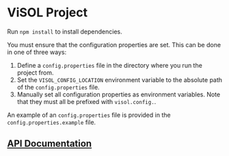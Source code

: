 # ViSOL Project

Run `npm install` to install dependencies.

You must ensure that the configuration properties are set. This can be done in one of three ways:
1. Define a `config.properties` file in the directory where you run the project from.
2. Set the `VISOL_CONFIG_LOCATION` environment variable to the absolute path of the `config.properties` file.
3. Manually set all configuration properties as environment variables. Note that they must all be prefixed with `visol.config.`.

An example of an `config.properties` file is provided in the `config.properties.example` file.

## [API Documentation](https://mikivanousek.gitlab.io/visol)
